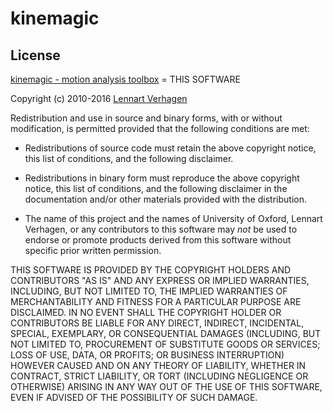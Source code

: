 # kinemagic

## License

[kinemagic - motion analysis toolbox][product] = THIS SOFTWARE

Copyright (c) 2010-2016 [Lennart Verhagen][author]

Redistribution and use in source and binary forms, with or without modification,
is permitted provided that the following conditions are met:

* Redistributions of source code must retain the above copyright notice,
  this list of conditions, and the following disclaimer.

* Redistributions in binary form must reproduce the above copyright notice,
  this list of conditions, and the following disclaimer in the documentation
  and/or other materials provided with the distribution.

* The name of this project and the names of University of Oxford, Lennart
  Verhagen, or any contributors to this software may *not* be used to endorse or
  promote products derived from this software without specific prior written
  permission.

THIS SOFTWARE IS PROVIDED BY THE COPYRIGHT HOLDERS AND CONTRIBUTORS
"AS IS" AND ANY EXPRESS OR IMPLIED WARRANTIES, INCLUDING, BUT NOT LIMITED TO,
THE IMPLIED WARRANTIES OF MERCHANTABILITY AND FITNESS FOR A PARTICULAR PURPOSE
ARE DISCLAIMED. IN NO EVENT SHALL THE COPYRIGHT HOLDER OR CONTRIBUTORS BE LIABLE
FOR ANY DIRECT, INDIRECT, INCIDENTAL, SPECIAL, EXEMPLARY, OR CONSEQUENTIAL DAMAGES
(INCLUDING, BUT NOT LIMITED TO, PROCUREMENT OF SUBSTITUTE GOODS OR SERVICES; LOSS
OF USE, DATA, OR PROFITS; OR BUSINESS INTERRUPTION) HOWEVER CAUSED AND ON ANY
THEORY OF LIABILITY, WHETHER IN CONTRACT, STRICT LIABILITY, OR TORT (INCLUDING
NEGLIGENCE OR OTHERWISE) ARISING IN ANY WAY OUT OF THE USE OF THIS SOFTWARE,
EVEN IF ADVISED OF THE POSSIBILITY OF SUCH DAMAGE.

<!-- References -->

[author]: http://www.lennartverhagen.com
[product]: https://github.com/lennartverhagen/kinemagic
